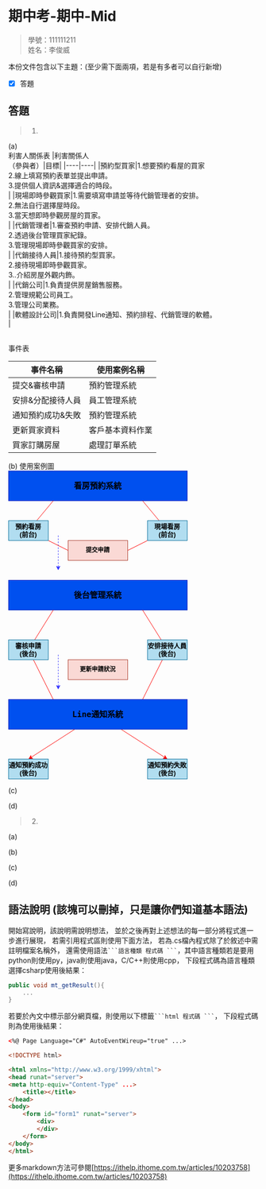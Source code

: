 # 期中考-期中-Mid 
<!--(期中標籤註記，該行不能刪，作為驗證標籤，該檔案若沒該份標籤，代表直接貼上saample，直接0分)-->

>
>學號：111111211
><br />
>姓名：李俊威
><br />


本份文件包含以下主題：(至少需下面兩項，若是有多者可以自行新增)
- [x] 答題

## 答題
>1. 

(a)<br>
利害人關係表
|利害關係人<br>（參與者）|目標|
|----|----|
|預約型買家|1.想要預約看屋的買家<br>2.線上填寫預約表單並提出申請。<br>3.提供個人資訊&選擇適合的時段。<br>|
|現場即時參觀買家|1.需要填寫申請並等待代銷管理者的安排。<br>2.無法自行選擇屋時段。<br>3.當天想即時參觀房屋的買家。<br>|
|代銷管理者|1.審查預約申請、安排代銷人員。<br>2.透過後台管理買家紀錄。<br>3.管理現場即時參觀買家的安排。<br>|
|代銷接待人員|1.接待預約型買家。<br>2.接待現場即時參觀買家。<br>3..介紹房屋外觀内飾。<br>|
|代銷公司|1.負責提供房屋銷售服務。<br>2.管理規範公司員工。<br>3.管理公司業務。<br>|
|軟體設計公司|1.負責開發Line通知、預約排程、代銷管理的軟體。<br>|

<br>事件表

|事件名稱|使用案例名稱|
|----|----|
|提交&審核申請|預約管理系統|
|安排&分配接待人員|員工管理系統|
|通知預約成功&失敗|預約管理系統|
|更新買家資料|客戶基本資料作業|
|買家訂購房屋|處理訂單系統|



(b)
使用案例圖<br>
<svg xmlns="http://www.w3.org/2000/svg" xmlns:xlink="http://www.w3.org/1999/xlink" version="1.1" width="361px" viewBox="-0.5 -0.5 361 621" content="&lt;mxfile&gt;&lt;diagram id=&quot;ASTWp4ZXTidoFe2xOwB_&quot; name=&quot;1b&quot;&gt;&lt;mxGraphModel dx=&quot;1002&quot; dy=&quot;563&quot; grid=&quot;1&quot; gridSize=&quot;10&quot; guides=&quot;1&quot; tooltips=&quot;1&quot; connect=&quot;1&quot; arrows=&quot;1&quot; fold=&quot;1&quot; page=&quot;1&quot; pageScale=&quot;1&quot; pageWidth=&quot;827&quot; pageHeight=&quot;1169&quot; math=&quot;0&quot; shadow=&quot;0&quot;&gt;&lt;root&gt;&lt;mxCell id=&quot;0&quot;/&gt;&lt;mxCell id=&quot;1&quot; parent=&quot;0&quot;/&gt;&lt;mxCell id=&quot;12&quot; style=&quot;edgeStyle=none;html=1;endArrow=classic;endFill=1;dashed=1;strokeColor=#3333FF;&quot; edge=&quot;1&quot; parent=&quot;1&quot;&gt;&lt;mxGeometry relative=&quot;1&quot; as=&quot;geometry&quot;&gt;&lt;mxPoint x=&quot;300&quot; y=&quot;150&quot; as=&quot;sourcePoint&quot;/&gt;&lt;mxPoint x=&quot;300&quot; y=&quot;220&quot; as=&quot;targetPoint&quot;/&gt;&lt;/mxGeometry&gt;&lt;/mxCell&gt;&lt;mxCell id=&quot;2&quot; value=&quot;&amp;lt;span style=&amp;quot;font-family: &amp;amp;quot;Söhne Mono&amp;amp;quot;, Monaco, &amp;amp;quot;Andale Mono&amp;amp;quot;, &amp;amp;quot;Ubuntu Mono&amp;amp;quot;, monospace; font-size: 16px; text-align: left;&amp;quot;&amp;gt;看房預約系統&amp;lt;/span&amp;gt;&quot; style=&quot;rounded=0;whiteSpace=wrap;html=1;labelBackgroundColor=none;fillColor=#0050ef;fontColor=#000000;strokeColor=#001DBC;fontStyle=1;fontSize=16;&quot; vertex=&quot;1&quot; parent=&quot;1&quot;&gt;&lt;mxGeometry x=&quot;200&quot; y=&quot;20&quot; width=&quot;360&quot; height=&quot;60&quot; as=&quot;geometry&quot;/&gt;&lt;/mxCell&gt;&lt;mxCell id=&quot;6&quot; style=&quot;edgeStyle=none;html=1;entryX=0.25;entryY=1;entryDx=0;entryDy=0;endArrow=none;endFill=0;strokeColor=#FF0000;&quot; edge=&quot;1&quot; parent=&quot;1&quot; source=&quot;4&quot; target=&quot;2&quot;&gt;&lt;mxGeometry relative=&quot;1&quot; as=&quot;geometry&quot;/&gt;&lt;/mxCell&gt;&lt;mxCell id=&quot;9&quot; style=&quot;edgeStyle=none;html=1;entryX=0;entryY=0.5;entryDx=0;entryDy=0;endArrow=none;endFill=0;strokeColor=#FF0000;&quot; edge=&quot;1&quot; parent=&quot;1&quot; source=&quot;4&quot; target=&quot;8&quot;&gt;&lt;mxGeometry relative=&quot;1&quot; as=&quot;geometry&quot;/&gt;&lt;/mxCell&gt;&lt;mxCell id=&quot;4&quot; value=&quot;預約看房&amp;lt;br style=&amp;quot;font-size: 13px;&amp;quot;&amp;gt;(前台)&quot; style=&quot;rounded=0;whiteSpace=wrap;html=1;fillColor=#b1ddf0;strokeColor=#10739e;fontColor=#000000;fontStyle=1;fontSize=13;labelBackgroundColor=none;&quot; vertex=&quot;1&quot; parent=&quot;1&quot;&gt;&lt;mxGeometry x=&quot;200&quot; y=&quot;120&quot; width=&quot;80&quot; height=&quot;40&quot; as=&quot;geometry&quot;/&gt;&lt;/mxCell&gt;&lt;mxCell id=&quot;7&quot; style=&quot;edgeStyle=none;html=1;entryX=0.75;entryY=1;entryDx=0;entryDy=0;endArrow=none;endFill=0;strokeColor=#FF0000;&quot; edge=&quot;1&quot; parent=&quot;1&quot; source=&quot;5&quot; target=&quot;2&quot;&gt;&lt;mxGeometry relative=&quot;1&quot; as=&quot;geometry&quot;/&gt;&lt;/mxCell&gt;&lt;mxCell id=&quot;10&quot; style=&quot;edgeStyle=none;html=1;entryX=1;entryY=0.5;entryDx=0;entryDy=0;endArrow=none;endFill=0;strokeColor=#FF0000;&quot; edge=&quot;1&quot; parent=&quot;1&quot; source=&quot;5&quot; target=&quot;8&quot;&gt;&lt;mxGeometry relative=&quot;1&quot; as=&quot;geometry&quot;/&gt;&lt;/mxCell&gt;&lt;mxCell id=&quot;5&quot; value=&quot;現場看房&amp;lt;br style=&amp;quot;font-size: 13px;&amp;quot;&amp;gt;(前台)&quot; style=&quot;rounded=0;whiteSpace=wrap;html=1;fillColor=#b1ddf0;strokeColor=#10739e;fontColor=#000000;fontStyle=1;fontSize=13;labelBackgroundColor=none;&quot; vertex=&quot;1&quot; parent=&quot;1&quot;&gt;&lt;mxGeometry x=&quot;480&quot; y=&quot;120&quot; width=&quot;80&quot; height=&quot;40&quot; as=&quot;geometry&quot;/&gt;&lt;/mxCell&gt;&lt;mxCell id=&quot;8&quot; value=&quot;提交申請&quot; style=&quot;rounded=0;whiteSpace=wrap;html=1;fillColor=#fad9d5;strokeColor=#ae4132;fontStyle=1;fontColor=#000000;&quot; vertex=&quot;1&quot; parent=&quot;1&quot;&gt;&lt;mxGeometry x=&quot;320&quot; y=&quot;160&quot; width=&quot;120&quot; height=&quot;40&quot; as=&quot;geometry&quot;/&gt;&lt;/mxCell&gt;&lt;mxCell id=&quot;11&quot; value=&quot;&amp;lt;span style=&amp;quot;font-family: &amp;amp;quot;Söhne Mono&amp;amp;quot;, Monaco, &amp;amp;quot;Andale Mono&amp;amp;quot;, &amp;amp;quot;Ubuntu Mono&amp;amp;quot;, monospace; font-size: 16px; text-align: left;&amp;quot;&amp;gt;後台管理系統&amp;lt;/span&amp;gt;&quot; style=&quot;rounded=0;whiteSpace=wrap;html=1;labelBackgroundColor=none;fillColor=#0050ef;fontColor=#000000;strokeColor=#001DBC;fontStyle=1;fontSize=16;&quot; vertex=&quot;1&quot; parent=&quot;1&quot;&gt;&lt;mxGeometry x=&quot;200&quot; y=&quot;240&quot; width=&quot;360&quot; height=&quot;60&quot; as=&quot;geometry&quot;/&gt;&lt;/mxCell&gt;&lt;mxCell id=&quot;20&quot; style=&quot;edgeStyle=none;html=1;entryX=0.25;entryY=1;entryDx=0;entryDy=0;endArrow=none;endFill=0;strokeColor=#FF0000;&quot; edge=&quot;1&quot; parent=&quot;1&quot; source=&quot;13&quot; target=&quot;11&quot;&gt;&lt;mxGeometry relative=&quot;1&quot; as=&quot;geometry&quot;/&gt;&lt;/mxCell&gt;&lt;mxCell id=&quot;24&quot; style=&quot;edgeStyle=none;html=1;entryX=0.25;entryY=0;entryDx=0;entryDy=0;endArrow=none;endFill=0;strokeColor=#FF0000;&quot; edge=&quot;1&quot; parent=&quot;1&quot; source=&quot;13&quot; target=&quot;17&quot;&gt;&lt;mxGeometry relative=&quot;1&quot; as=&quot;geometry&quot;/&gt;&lt;/mxCell&gt;&lt;mxCell id=&quot;13&quot; value=&quot;審核申請&amp;lt;br style=&amp;quot;font-size: 13px;&amp;quot;&amp;gt;(後台)&quot; style=&quot;rounded=0;whiteSpace=wrap;html=1;fillColor=#b1ddf0;strokeColor=#10739e;fontColor=#000000;fontStyle=1;fontSize=13;labelBackgroundColor=none;&quot; vertex=&quot;1&quot; parent=&quot;1&quot;&gt;&lt;mxGeometry x=&quot;200&quot; y=&quot;360&quot; width=&quot;80&quot; height=&quot;40&quot; as=&quot;geometry&quot;/&gt;&lt;/mxCell&gt;&lt;mxCell id=&quot;21&quot; style=&quot;edgeStyle=none;html=1;entryX=0.75;entryY=1;entryDx=0;entryDy=0;endArrow=none;endFill=0;strokeColor=#FF0000;&quot; edge=&quot;1&quot; parent=&quot;1&quot; source=&quot;14&quot; target=&quot;11&quot;&gt;&lt;mxGeometry relative=&quot;1&quot; as=&quot;geometry&quot;/&gt;&lt;/mxCell&gt;&lt;mxCell id=&quot;23&quot; style=&quot;edgeStyle=none;html=1;entryX=0.75;entryY=0;entryDx=0;entryDy=0;endArrow=none;endFill=0;strokeColor=#FF0000;&quot; edge=&quot;1&quot; parent=&quot;1&quot; source=&quot;14&quot; target=&quot;17&quot;&gt;&lt;mxGeometry relative=&quot;1&quot; as=&quot;geometry&quot;/&gt;&lt;/mxCell&gt;&lt;mxCell id=&quot;14&quot; value=&quot;安排接待人員&amp;lt;br style=&amp;quot;font-size: 13px;&amp;quot;&amp;gt;(後台)&quot; style=&quot;rounded=0;whiteSpace=wrap;html=1;fillColor=#b1ddf0;strokeColor=#10739e;fontColor=#000000;fontStyle=1;fontSize=13;labelBackgroundColor=none;&quot; vertex=&quot;1&quot; parent=&quot;1&quot;&gt;&lt;mxGeometry x=&quot;480&quot; y=&quot;360&quot; width=&quot;80&quot; height=&quot;40&quot; as=&quot;geometry&quot;/&gt;&lt;/mxCell&gt;&lt;mxCell id=&quot;15&quot; value=&quot;更新申請狀況&quot; style=&quot;rounded=0;whiteSpace=wrap;html=1;fillColor=#fad9d5;strokeColor=#ae4132;fontStyle=1;fontColor=#000000;&quot; vertex=&quot;1&quot; parent=&quot;1&quot;&gt;&lt;mxGeometry x=&quot;320&quot; y=&quot;400&quot; width=&quot;120&quot; height=&quot;40&quot; as=&quot;geometry&quot;/&gt;&lt;/mxCell&gt;&lt;mxCell id=&quot;16&quot; style=&quot;edgeStyle=none;html=1;endArrow=classic;endFill=1;dashed=1;strokeColor=#3333FF;&quot; edge=&quot;1&quot; parent=&quot;1&quot;&gt;&lt;mxGeometry relative=&quot;1&quot; as=&quot;geometry&quot;&gt;&lt;mxPoint x=&quot;300&quot; y=&quot;390&quot; as=&quot;sourcePoint&quot;/&gt;&lt;mxPoint x=&quot;300&quot; y=&quot;460&quot; as=&quot;targetPoint&quot;/&gt;&lt;/mxGeometry&gt;&lt;/mxCell&gt;&lt;mxCell id=&quot;25&quot; style=&quot;edgeStyle=none;html=1;entryX=0.5;entryY=0;entryDx=0;entryDy=0;endArrow=classic;endFill=1;strokeColor=#FF0000;&quot; edge=&quot;1&quot; parent=&quot;1&quot; source=&quot;17&quot; target=&quot;18&quot;&gt;&lt;mxGeometry relative=&quot;1&quot; as=&quot;geometry&quot;/&gt;&lt;/mxCell&gt;&lt;mxCell id=&quot;26&quot; style=&quot;edgeStyle=none;html=1;entryX=0.5;entryY=0;entryDx=0;entryDy=0;endArrow=classic;endFill=1;strokeColor=#FF0000;&quot; edge=&quot;1&quot; parent=&quot;1&quot; source=&quot;17&quot; target=&quot;19&quot;&gt;&lt;mxGeometry relative=&quot;1&quot; as=&quot;geometry&quot;/&gt;&lt;/mxCell&gt;&lt;mxCell id=&quot;17&quot; value=&quot;&amp;lt;span style=&amp;quot;font-family: &amp;amp;quot;Söhne Mono&amp;amp;quot;, Monaco, &amp;amp;quot;Andale Mono&amp;amp;quot;, &amp;amp;quot;Ubuntu Mono&amp;amp;quot;, monospace; font-size: 16px; text-align: left;&amp;quot;&amp;gt; Line通知系統 &amp;lt;/span&amp;gt;&quot; style=&quot;rounded=0;whiteSpace=wrap;html=1;labelBackgroundColor=none;fillColor=#0050ef;fontColor=#000000;strokeColor=#001DBC;fontStyle=1;fontSize=16;&quot; vertex=&quot;1&quot; parent=&quot;1&quot;&gt;&lt;mxGeometry x=&quot;200&quot; y=&quot;480&quot; width=&quot;360&quot; height=&quot;60&quot; as=&quot;geometry&quot;/&gt;&lt;/mxCell&gt;&lt;mxCell id=&quot;18&quot; value=&quot;通知預約成功(後台)&quot; style=&quot;rounded=0;whiteSpace=wrap;html=1;fillColor=#b1ddf0;strokeColor=#10739e;fontColor=#000000;fontStyle=1;fontSize=13;labelBackgroundColor=none;&quot; vertex=&quot;1&quot; parent=&quot;1&quot;&gt;&lt;mxGeometry x=&quot;200&quot; y=&quot;600&quot; width=&quot;80&quot; height=&quot;40&quot; as=&quot;geometry&quot;/&gt;&lt;/mxCell&gt;&lt;mxCell id=&quot;19&quot; value=&quot;通知預約失敗(後台)&quot; style=&quot;rounded=0;whiteSpace=wrap;html=1;fillColor=#b1ddf0;strokeColor=#10739e;fontColor=#000000;fontStyle=1;fontSize=13;labelBackgroundColor=none;&quot; vertex=&quot;1&quot; parent=&quot;1&quot;&gt;&lt;mxGeometry x=&quot;480&quot; y=&quot;600&quot; width=&quot;80&quot; height=&quot;40&quot; as=&quot;geometry&quot;/&gt;&lt;/mxCell&gt;&lt;/root&gt;&lt;/mxGraphModel&gt;&lt;/diagram&gt;&lt;diagram id=&quot;YNBZmlXG5lnyesX3e9GX&quot; name=&quot;1d&quot;&gt;&#10;        &lt;mxGraphModel dx=&quot;1102&quot; dy=&quot;787&quot; grid=&quot;1&quot; gridSize=&quot;10&quot; guides=&quot;1&quot; tooltips=&quot;1&quot; connect=&quot;1&quot; arrows=&quot;1&quot; fold=&quot;1&quot; page=&quot;1&quot; pageScale=&quot;1&quot; pageWidth=&quot;827&quot; pageHeight=&quot;1169&quot; math=&quot;0&quot; shadow=&quot;0&quot;&gt;&#10;            &lt;root&gt;&#10;                &lt;mxCell id=&quot;0&quot;/&gt;&#10;                &lt;mxCell id=&quot;1&quot; parent=&quot;0&quot;/&gt;&#10;            &lt;/root&gt;&#10;        &lt;/mxGraphModel&gt;&#10;    &lt;/diagram&gt;&lt;diagram id=&quot;AscKv5OJ8TlSJ3xA4gjY&quot; name=&quot;2b&quot;&gt;&#10;        &lt;mxGraphModel dx=&quot;1102&quot; dy=&quot;787&quot; grid=&quot;1&quot; gridSize=&quot;10&quot; guides=&quot;1&quot; tooltips=&quot;1&quot; connect=&quot;1&quot; arrows=&quot;1&quot; fold=&quot;1&quot; page=&quot;1&quot; pageScale=&quot;1&quot; pageWidth=&quot;827&quot; pageHeight=&quot;1169&quot; math=&quot;0&quot; shadow=&quot;0&quot;&gt;&#10;            &lt;root&gt;&#10;                &lt;mxCell id=&quot;0&quot;/&gt;&#10;                &lt;mxCell id=&quot;1&quot; parent=&quot;0&quot;/&gt;&#10;            &lt;/root&gt;&#10;        &lt;/mxGraphModel&gt;&#10;    &lt;/diagram&gt;&lt;diagram id=&quot;jKp8lnFoO_ODNvvGuu6S&quot; name=&quot;2d&quot;&gt;&#10;        &lt;mxGraphModel dx=&quot;1102&quot; dy=&quot;787&quot; grid=&quot;1&quot; gridSize=&quot;10&quot; guides=&quot;1&quot; tooltips=&quot;1&quot; connect=&quot;1&quot; arrows=&quot;1&quot; fold=&quot;1&quot; page=&quot;1&quot; pageScale=&quot;1&quot; pageWidth=&quot;827&quot; pageHeight=&quot;1169&quot; math=&quot;0&quot; shadow=&quot;0&quot;&gt;&#10;            &lt;root&gt;&#10;                &lt;mxCell id=&quot;0&quot;/&gt;&#10;                &lt;mxCell id=&quot;1&quot; parent=&quot;0&quot;/&gt;&#10;            &lt;/root&gt;&#10;        &lt;/mxGraphModel&gt;&#10;    &lt;/diagram&gt;&lt;/mxfile&gt;" onclick="(function(svg){var src=window.event.target||window.event.srcElement;while (src!=null&amp;&amp;src.nodeName.toLowerCase()!='a'){src=src.parentNode;}if(src==null){if(svg.wnd!=null&amp;&amp;!svg.wnd.closed){svg.wnd.focus();}else{var r=function(evt){if(evt.data=='ready'&amp;&amp;evt.source==svg.wnd){svg.wnd.postMessage(decodeURIComponent(svg.getAttribute('content')),'*');window.removeEventListener('message',r);}};window.addEventListener('message',r);svg.wnd=window.open('https://viewer.diagrams.net/?client=1&amp;page=0&amp;edit=_blank');}}})(this);" style="cursor:pointer;max-width:100%;max-height:621px;"><defs/><g><path d="M 100 130 L 100 193.63" fill="none" stroke="#3333ff" stroke-miterlimit="10" stroke-dasharray="3 3" pointer-events="stroke"/><path d="M 100 198.88 L 96.5 191.88 L 100 193.63 L 103.5 191.88 Z" fill="#3333ff" stroke="#3333ff" stroke-miterlimit="10" pointer-events="all"/><rect x="0" y="0" width="360" height="60" fill="#0050ef" stroke="#001dbc" pointer-events="all"/><g transform="translate(-0.5 -0.5)"><switch><foreignObject pointer-events="none" width="100%" height="100%" requiredFeatures="http://www.w3.org/TR/SVG11/feature#Extensibility" style="overflow: visible; text-align: left;"><div xmlns="http://www.w3.org/1999/xhtml" style="display: flex; align-items: unsafe center; justify-content: unsafe center; width: 358px; height: 1px; padding-top: 30px; margin-left: 1px;"><div data-drawio-colors="color: #000000; " style="box-sizing: border-box; font-size: 0px; text-align: center;"><div style="display: inline-block; font-size: 16px; font-family: Helvetica; color: rgb(0, 0, 0); line-height: 1.2; pointer-events: all; font-weight: bold; white-space: normal; overflow-wrap: normal;"><span style="font-family: &quot;Söhne Mono&quot;, Monaco, &quot;Andale Mono&quot;, &quot;Ubuntu Mono&quot;, monospace; font-size: 16px; text-align: left;">看房預約系統</span></div></div></div></foreignObject><text x="180" y="35" fill="#000000" font-family="Helvetica" font-size="16px" text-anchor="middle" font-weight="bold">看房預約系統</text></switch></g><path d="M 56.67 100 L 90 60" fill="none" stroke="#ff0000" stroke-miterlimit="10" pointer-events="stroke"/><path d="M 80 140 L 120 160" fill="none" stroke="#ff0000" stroke-miterlimit="10" pointer-events="stroke"/><rect x="0" y="100" width="80" height="40" fill="#b1ddf0" stroke="#10739e" pointer-events="all"/><g transform="translate(-0.5 -0.5)"><switch><foreignObject pointer-events="none" width="100%" height="100%" requiredFeatures="http://www.w3.org/TR/SVG11/feature#Extensibility" style="overflow: visible; text-align: left;"><div xmlns="http://www.w3.org/1999/xhtml" style="display: flex; align-items: unsafe center; justify-content: unsafe center; width: 78px; height: 1px; padding-top: 120px; margin-left: 1px;"><div data-drawio-colors="color: #000000; " style="box-sizing: border-box; font-size: 0px; text-align: center;"><div style="display: inline-block; font-size: 13px; font-family: Helvetica; color: rgb(0, 0, 0); line-height: 1.2; pointer-events: all; font-weight: bold; white-space: normal; overflow-wrap: normal;">預約看房<br style="font-size: 13px;" />(前台)</div></div></div></foreignObject><text x="40" y="124" fill="#000000" font-family="Helvetica" font-size="13px" text-anchor="middle" font-weight="bold">預約看房
(前台)</text></switch></g><path d="M 303.33 100 L 270 60" fill="none" stroke="#ff0000" stroke-miterlimit="10" pointer-events="stroke"/><path d="M 280 140 L 240 160" fill="none" stroke="#ff0000" stroke-miterlimit="10" pointer-events="stroke"/><rect x="280" y="100" width="80" height="40" fill="#b1ddf0" stroke="#10739e" pointer-events="all"/><g transform="translate(-0.5 -0.5)"><switch><foreignObject pointer-events="none" width="100%" height="100%" requiredFeatures="http://www.w3.org/TR/SVG11/feature#Extensibility" style="overflow: visible; text-align: left;"><div xmlns="http://www.w3.org/1999/xhtml" style="display: flex; align-items: unsafe center; justify-content: unsafe center; width: 78px; height: 1px; padding-top: 120px; margin-left: 281px;"><div data-drawio-colors="color: #000000; " style="box-sizing: border-box; font-size: 0px; text-align: center;"><div style="display: inline-block; font-size: 13px; font-family: Helvetica; color: rgb(0, 0, 0); line-height: 1.2; pointer-events: all; font-weight: bold; white-space: normal; overflow-wrap: normal;">現場看房<br style="font-size: 13px;" />(前台)</div></div></div></foreignObject><text x="320" y="124" fill="#000000" font-family="Helvetica" font-size="13px" text-anchor="middle" font-weight="bold">現場看房
(前台)</text></switch></g><rect x="120" y="140" width="120" height="40" fill="#fad9d5" stroke="#ae4132" pointer-events="all"/><g transform="translate(-0.5 -0.5)"><switch><foreignObject pointer-events="none" width="100%" height="100%" requiredFeatures="http://www.w3.org/TR/SVG11/feature#Extensibility" style="overflow: visible; text-align: left;"><div xmlns="http://www.w3.org/1999/xhtml" style="display: flex; align-items: unsafe center; justify-content: unsafe center; width: 118px; height: 1px; padding-top: 160px; margin-left: 121px;"><div data-drawio-colors="color: #000000; " style="box-sizing: border-box; font-size: 0px; text-align: center;"><div style="display: inline-block; font-size: 12px; font-family: Helvetica; color: rgb(0, 0, 0); line-height: 1.2; pointer-events: all; font-weight: bold; white-space: normal; overflow-wrap: normal;">提交申請</div></div></div></foreignObject><text x="180" y="164" fill="#000000" font-family="Helvetica" font-size="12px" text-anchor="middle" font-weight="bold">提交申請</text></switch></g><rect x="0" y="220" width="360" height="60" fill="#0050ef" stroke="#001dbc" pointer-events="all"/><g transform="translate(-0.5 -0.5)"><switch><foreignObject pointer-events="none" width="100%" height="100%" requiredFeatures="http://www.w3.org/TR/SVG11/feature#Extensibility" style="overflow: visible; text-align: left;"><div xmlns="http://www.w3.org/1999/xhtml" style="display: flex; align-items: unsafe center; justify-content: unsafe center; width: 358px; height: 1px; padding-top: 250px; margin-left: 1px;"><div data-drawio-colors="color: #000000; " style="box-sizing: border-box; font-size: 0px; text-align: center;"><div style="display: inline-block; font-size: 16px; font-family: Helvetica; color: rgb(0, 0, 0); line-height: 1.2; pointer-events: all; font-weight: bold; white-space: normal; overflow-wrap: normal;"><span style="font-family: &quot;Söhne Mono&quot;, Monaco, &quot;Andale Mono&quot;, &quot;Ubuntu Mono&quot;, monospace; font-size: 16px; text-align: left;">後台管理系統</span></div></div></div></foreignObject><text x="180" y="255" fill="#000000" font-family="Helvetica" font-size="16px" text-anchor="middle" font-weight="bold">後台管理系統</text></switch></g><path d="M 52.5 340 L 90 280" fill="none" stroke="#ff0000" stroke-miterlimit="10" pointer-events="stroke"/><path d="M 50 380 L 90 460" fill="none" stroke="#ff0000" stroke-miterlimit="10" pointer-events="stroke"/><rect x="0" y="340" width="80" height="40" fill="#b1ddf0" stroke="#10739e" pointer-events="all"/><g transform="translate(-0.5 -0.5)"><switch><foreignObject pointer-events="none" width="100%" height="100%" requiredFeatures="http://www.w3.org/TR/SVG11/feature#Extensibility" style="overflow: visible; text-align: left;"><div xmlns="http://www.w3.org/1999/xhtml" style="display: flex; align-items: unsafe center; justify-content: unsafe center; width: 78px; height: 1px; padding-top: 360px; margin-left: 1px;"><div data-drawio-colors="color: #000000; " style="box-sizing: border-box; font-size: 0px; text-align: center;"><div style="display: inline-block; font-size: 13px; font-family: Helvetica; color: rgb(0, 0, 0); line-height: 1.2; pointer-events: all; font-weight: bold; white-space: normal; overflow-wrap: normal;">審核申請<br style="font-size: 13px;" />(後台)</div></div></div></foreignObject><text x="40" y="364" fill="#000000" font-family="Helvetica" font-size="13px" text-anchor="middle" font-weight="bold">審核申請
(後台)</text></switch></g><path d="M 307.5 340 L 270 280" fill="none" stroke="#ff0000" stroke-miterlimit="10" pointer-events="stroke"/><path d="M 310 380 L 270 460" fill="none" stroke="#ff0000" stroke-miterlimit="10" pointer-events="stroke"/><rect x="280" y="340" width="80" height="40" fill="#b1ddf0" stroke="#10739e" pointer-events="all"/><g transform="translate(-0.5 -0.5)"><switch><foreignObject pointer-events="none" width="100%" height="100%" requiredFeatures="http://www.w3.org/TR/SVG11/feature#Extensibility" style="overflow: visible; text-align: left;"><div xmlns="http://www.w3.org/1999/xhtml" style="display: flex; align-items: unsafe center; justify-content: unsafe center; width: 78px; height: 1px; padding-top: 360px; margin-left: 281px;"><div data-drawio-colors="color: #000000; " style="box-sizing: border-box; font-size: 0px; text-align: center;"><div style="display: inline-block; font-size: 13px; font-family: Helvetica; color: rgb(0, 0, 0); line-height: 1.2; pointer-events: all; font-weight: bold; white-space: normal; overflow-wrap: normal;">安排接待人員<br style="font-size: 13px;" />(後台)</div></div></div></foreignObject><text x="320" y="364" fill="#000000" font-family="Helvetica" font-size="13px" text-anchor="middle" font-weight="bold">安排接待人員
(後台)</text></switch></g><rect x="120" y="380" width="120" height="40" fill="#fad9d5" stroke="#ae4132" pointer-events="all"/><g transform="translate(-0.5 -0.5)"><switch><foreignObject pointer-events="none" width="100%" height="100%" requiredFeatures="http://www.w3.org/TR/SVG11/feature#Extensibility" style="overflow: visible; text-align: left;"><div xmlns="http://www.w3.org/1999/xhtml" style="display: flex; align-items: unsafe center; justify-content: unsafe center; width: 118px; height: 1px; padding-top: 400px; margin-left: 121px;"><div data-drawio-colors="color: #000000; " style="box-sizing: border-box; font-size: 0px; text-align: center;"><div style="display: inline-block; font-size: 12px; font-family: Helvetica; color: rgb(0, 0, 0); line-height: 1.2; pointer-events: all; font-weight: bold; white-space: normal; overflow-wrap: normal;">更新申請狀況</div></div></div></foreignObject><text x="180" y="404" fill="#000000" font-family="Helvetica" font-size="12px" text-anchor="middle" font-weight="bold">更新申請狀況</text></switch></g><path d="M 100 370 L 100 433.63" fill="none" stroke="#3333ff" stroke-miterlimit="10" stroke-dasharray="3 3" pointer-events="stroke"/><path d="M 100 438.88 L 96.5 431.88 L 100 433.63 L 103.5 431.88 Z" fill="#3333ff" stroke="#3333ff" stroke-miterlimit="10" pointer-events="all"/><path d="M 133.33 520 L 45.36 576.56" fill="none" stroke="#ff0000" stroke-miterlimit="10" pointer-events="stroke"/><path d="M 40.94 579.4 L 44.94 572.67 L 45.36 576.56 L 48.72 578.55 Z" fill="#ff0000" stroke="#ff0000" stroke-miterlimit="10" pointer-events="all"/><path d="M 226.67 520 L 314.64 576.56" fill="none" stroke="#ff0000" stroke-miterlimit="10" pointer-events="stroke"/><path d="M 319.06 579.4 L 311.28 578.55 L 314.64 576.56 L 315.06 572.67 Z" fill="#ff0000" stroke="#ff0000" stroke-miterlimit="10" pointer-events="all"/><rect x="0" y="460" width="360" height="60" fill="#0050ef" stroke="#001dbc" pointer-events="all"/><g transform="translate(-0.5 -0.5)"><switch><foreignObject pointer-events="none" width="100%" height="100%" requiredFeatures="http://www.w3.org/TR/SVG11/feature#Extensibility" style="overflow: visible; text-align: left;"><div xmlns="http://www.w3.org/1999/xhtml" style="display: flex; align-items: unsafe center; justify-content: unsafe center; width: 358px; height: 1px; padding-top: 490px; margin-left: 1px;"><div data-drawio-colors="color: #000000; " style="box-sizing: border-box; font-size: 0px; text-align: center;"><div style="display: inline-block; font-size: 16px; font-family: Helvetica; color: rgb(0, 0, 0); line-height: 1.2; pointer-events: all; font-weight: bold; white-space: normal; overflow-wrap: normal;"><span style="font-family: &quot;Söhne Mono&quot;, Monaco, &quot;Andale Mono&quot;, &quot;Ubuntu Mono&quot;, monospace; font-size: 16px; text-align: left;"> Line通知系統 </span></div></div></div></foreignObject><text x="180" y="495" fill="#000000" font-family="Helvetica" font-size="16px" text-anchor="middle" font-weight="bold"> Line通知系統 </text></switch></g><rect x="0" y="580" width="80" height="40" fill="#b1ddf0" stroke="#10739e" pointer-events="all"/><g transform="translate(-0.5 -0.5)"><switch><foreignObject pointer-events="none" width="100%" height="100%" requiredFeatures="http://www.w3.org/TR/SVG11/feature#Extensibility" style="overflow: visible; text-align: left;"><div xmlns="http://www.w3.org/1999/xhtml" style="display: flex; align-items: unsafe center; justify-content: unsafe center; width: 78px; height: 1px; padding-top: 600px; margin-left: 1px;"><div data-drawio-colors="color: #000000; " style="box-sizing: border-box; font-size: 0px; text-align: center;"><div style="display: inline-block; font-size: 13px; font-family: Helvetica; color: rgb(0, 0, 0); line-height: 1.2; pointer-events: all; font-weight: bold; white-space: normal; overflow-wrap: normal;">通知預約成功(後台)</div></div></div></foreignObject><text x="40" y="604" fill="#000000" font-family="Helvetica" font-size="13px" text-anchor="middle" font-weight="bold">通知預約成功(後台)</text></switch></g><rect x="280" y="580" width="80" height="40" fill="#b1ddf0" stroke="#10739e" pointer-events="all"/><g transform="translate(-0.5 -0.5)"><switch><foreignObject pointer-events="none" width="100%" height="100%" requiredFeatures="http://www.w3.org/TR/SVG11/feature#Extensibility" style="overflow: visible; text-align: left;"><div xmlns="http://www.w3.org/1999/xhtml" style="display: flex; align-items: unsafe center; justify-content: unsafe center; width: 78px; height: 1px; padding-top: 600px; margin-left: 281px;"><div data-drawio-colors="color: #000000; " style="box-sizing: border-box; font-size: 0px; text-align: center;"><div style="display: inline-block; font-size: 13px; font-family: Helvetica; color: rgb(0, 0, 0); line-height: 1.2; pointer-events: all; font-weight: bold; white-space: normal; overflow-wrap: normal;">通知預約失敗(後台)</div></div></div></foreignObject><text x="320" y="604" fill="#000000" font-family="Helvetica" font-size="13px" text-anchor="middle" font-weight="bold">通知預約失敗(後台)</text></switch></g></g><switch><g requiredFeatures="http://www.w3.org/TR/SVG11/feature#Extensibility"/><a transform="translate(0,-5)" xlink:href="https://www.diagrams.net/doc/faq/svg-export-text-problems" target="_blank"><text text-anchor="middle" font-size="10px" x="50%" y="100%">Text is not SVG - cannot display</text></a></switch></svg>

(c)

(d)

>2. 

(a)

(b)

(c)

(d)



## 語法說明 (該塊可以刪掉，只是讓你們知道基本語法)
開始寫說明，該說明需說明想法，
並於之後再對上述想法的每一部分將程式進一步進行展現，
若需引用程式區則使用下面方法，
若為.cs檔內程式除了於敘述中需註明檔案名稱外，
還需使用語法` ```語言種類 程式碼 ``` `，其中語言種類若是要用python則使用py，java則使用java，C/C++則使用cpp，
下段程式碼為語言種類選擇csharp使用後結果：

```csharp
public void mt_getResult(){
    ...
}
```

若要於內文中標示部分網頁檔，則使用以下標籤` ```html 程式碼 ``` `，
下段程式碼則為使用後結果：

```html
<%@ Page Language="C#" AutoEventWireup="true" ...>

<!DOCTYPE html>

<html xmlns="http://www.w3.org/1999/xhtml">
<head runat="server">
<meta http-equiv="Content-Type" ...>
    <title></title>
</head>
<body>
    <form id="form1" runat="server">
        <div>
        </div>
    </form>
</body>
</html>
```
更多markdown方法可參閱[https://ithelp.ithome.com.tw/articles/10203758](https://ithelp.ithome.com.tw/articles/10203758)
